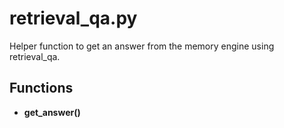 # retrieval_qa.py

Helper function to get an answer from the memory engine using retrieval_qa.

## Functions
- **get_answer()**
